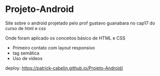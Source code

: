 # Projeto-Android
Site sobre o android projetado pelo prof gustavo guanabara no cap17 do curso de html e css

Onde foram aplicado os conceitos básico de HTML e CSS 
- Primeiro contato com layout responsivo 
- tag semâtica
- Uso de vídeos

deploy: https://patrick-cabelin.github.io/Projeto-Android/
